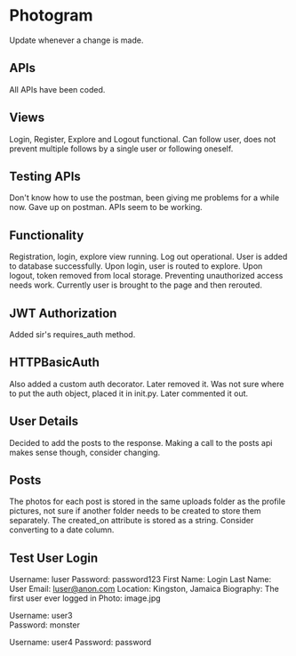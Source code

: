 # Photogram 

Update whenever a change is made.

## APIs
All APIs have been coded.

## Views
Login, Register, Explore and Logout functional.
Can follow user, does not prevent multiple follows by a single user or following oneself.

## Testing APIs
Don't know how to use the postman, been giving me problems for a while now. 
Gave up on postman.
APIs seem to be working.

## Functionality
Registration, login, explore view running.
Log out operational.
User is added to database successfully.
Upon login, user is routed to explore.
Upon logout, token removed from local storage.
Preventing unauthorized access needs work.
Currently user is brought to the page and then rerouted. 

## JWT Authorization
Added sir's requires_auth method.

## HTTPBasicAuth
Also added a custom auth decorator. Later removed it.
Was not sure where to put the auth object, placed it in init.py. 
Later commented it out.

## User Details  
Decided to add the posts to the response. 
Making a call to the posts api makes sense though, consider changing.

## Posts  
The photos for each post is stored in the same uploads folder as the profile pictures, not sure if another folder needs to be created to store them separately.
The created_on attribute is stored as a string. Consider converting to a date column.

## Test User Login
Username: luser
Password: password123
First Name: Login
Last Name: User
Email: luser@anon.com
Location: Kingston, Jamaica
Biography: The first user ever logged in
Photo: image.jpg

Username: user3  
Password: monster

Username: user4
Password: password